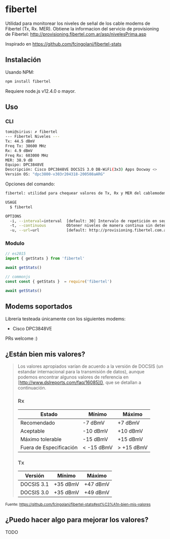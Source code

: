 # fibertel

Utilidad para monitorear los niveles de señal de los cable modems de Fibertel (Tx, Rx. MER).
Obtiene la informacion del servicio de provisioning de Fibertel: http://provisioning.fibertel.com.ar/asp/nivelesPrima.asp

Inspirado en https://github.com/fcingolani/fibertel-stats

## Instalación

Usando NPM:

```bash
npm install fibertel
```

Requiere node.js v12.4.0 o mayor.

## Uso

### CLI

```bash
tomi@sirius: ✗ fibertel
--- Fibertel Niveles ---
Tx: 44.5 dBmV
Freq Tx: 38600 MHz
Rx: 4.9 dBmV
Freq Rx: 603000 MHz
MER: 38.9 dB
Equipo: DPC3848VE
Descripción: Cisco DPC3848VE DOCSIS 3.0 DB-WiFi(3x3) Apps Docway <>
Versión OS: "dpc3800-v303r204318-200508aARG"
```

Opciones del comando:
```bash
fibertel: utilidad para chequear valores de Tx, Rx y MER del cablemodem de Fibertel.

USAGE
  $ fibertel

OPTIONS
  -i, --interval=interval  [default: 30] Intervalo de repetición en segundos entre cada obtención de niveles.
  -t, --continuous         Obtener niveles de manera continua sin detener el programa.
  -u, --url=url            [default: http://provisioning.fibertel.com.ar/asp/nivelesPrima.asp] URL de provisioning del cablemodem.
```

### Modulo

```js
// es2015
import { getStats } from 'fibertel'

await getStats()

// commonjs 
const const { getStats }  = require('fibertel')

await getStats()
```

## Modems soportados

Librería testeada únicamente con los siguientes modems:
- Cisco DPC3848VE

PRs welcome :)

## ¿Están bien mis valores?

>Los valores apropiados varían de acuerdo a la versión de DOCSIS (un estandar internacional para la transmisión de datos), aunque podemos encontrar algunos valores de referencia en [http://www.dslreports.com/faq/16085](), que se detallan a continuación.
>### Rx
>| Estado                  | Mínimo      | Máximo      |
>|-------------------------|-------------|-------------|
>| Recomendado             | -7 dBmV     | +7 dBmV     |
>| Aceptable               | -10 dBmV    | +10 dBmV    |
>| Máximo tolerable        | -15 dBmV    | +15 dBmV    |
>| Fuera de Especificación | < -15 dBmV  | > +15 dBmV  |
>
>### Tx
>
>| Versión     | Mínimo    | Máximo    |
>|-------------|-----------|-----------|
>| DOCSIS 3.1  | +35 dBmV  | +47 dBmV  |
>| DOCSIS 3.0  | +35 dBmV  | +49 dBmV  |
<sub>Fuente: https://github.com/fcingolani/fibertel-stats#est%C3%A1n-bien-mis-valores</sub>

## ¿Puedo hacer algo para mejorar los valores?
TODO
